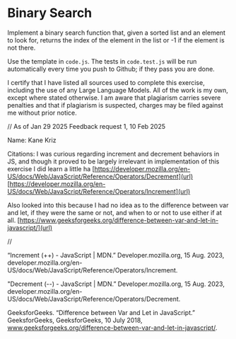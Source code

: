 # Binary Search

Implement a binary search function that, given a sorted list and an element to
look for, returns the index of the element in the list or -1 if the element is
not there.

Use the template in `code.js`. The tests in `code.test.js` will be run
automatically every time you push to Github; if they pass you are done.

I certify that I have listed all sources used to complete this exercise, including the use of any Large Language Models. All of the work is my own, except where stated otherwise. I am aware that plagiarism carries severe penalties and that if plagiarism is suspected, charges may be filed against me without prior notice.

//
As of Jan 29 2025
Feedback request 1, 10 Feb 2025

Name: Kane Kriz

Citations:
I was curious regarding increment and decrement behaviors in JS, 
and though it proved to be largely irrelevant in implementation of this exercise I did learn a little ha
[https://developer.mozilla.org/en-US/docs/Web/JavaScript/Reference/Operators/Decrement](url)
[https://developer.mozilla.org/en-US/docs/Web/JavaScript/Reference/Operators/Increment](url)

Also looked into this because I had no idea as to the difference between var and let, if they were the same or not, and when to or not to use either if at all.
[https://www.geeksforgeeks.org/difference-between-var-and-let-in-javascript/](url)

//

“Increment (++) - JavaScript | MDN.” Developer.mozilla.org, 15 Aug. 2023, developer.mozilla.org/en-US/docs/Web/JavaScript/Reference/Operators/Increment.

"Decrement (--) - JavaScript | MDN.” Developer.mozilla.org, 15 Aug. 2023, developer.mozilla.org/en-US/docs/Web/JavaScript/Reference/Operators/Decrement.

GeeksforGeeks. “Difference between Var and Let in JavaScript.” GeeksforGeeks, GeeksforGeeks, 10 July 2018, www.geeksforgeeks.org/difference-between-var-and-let-in-javascript/.
